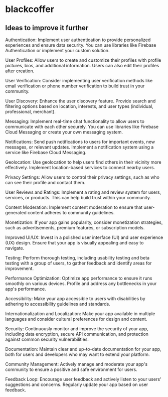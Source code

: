 # blackcoffer

## Ideas to improve it further 

Authentication: Implement user authentication to provide personalized experiences and ensure data security. You can use libraries like Firebase Authentication or implement your custom solution.

User Profiles: Allow users to create and customize their profiles with profile pictures, bios, and additional information. Users can also edit their profiles after creation.

User Verification: Consider implementing user verification methods like email verification or phone number verification to build trust in your community.

User Discovery: Enhance the user discovery feature. Provide search and filtering options based on location, interests, and user types (individual, professional, merchant).

Messaging: Implement real-time chat functionality to allow users to communicate with each other securely. You can use libraries like Firebase Cloud Messaging or create your own messaging system.

Notifications: Send push notifications to users for important events, new messages, or relevant updates. Implement a notification system using a service like Firebase Cloud Messaging.

Geolocation: Use geolocation to help users find others in their vicinity more effectively. Implement location-based services to connect nearby users.

Privacy Settings: Allow users to control their privacy settings, such as who can see their profile and contact them.

User Reviews and Ratings: Implement a rating and review system for users, services, or products. This can help build trust within your community.

Content Moderation: Implement content moderation to ensure that user-generated content adheres to community guidelines.

Monetization: If your app gains popularity, consider monetization strategies, such as advertisements, premium features, or subscription models.

Improved UI/UX: Invest in a polished user interface (UI) and user experience (UX) design. Ensure that your app is visually appealing and easy to navigate.

Testing: Perform thorough testing, including usability testing and beta testing with a group of users, to gather feedback and identify areas for improvement.

Performance Optimization: Optimize app performance to ensure it runs smoothly on various devices. Profile and address any bottlenecks in your app's performance.

Accessibility: Make your app accessible to users with disabilities by adhering to accessibility guidelines and standards.

Internationalization and Localization: Make your app available in multiple languages and consider cultural preferences for design and content.

Security: Continuously monitor and improve the security of your app, including data encryption, secure API communication, and protection against common security vulnerabilities.

Documentation: Maintain clear and up-to-date documentation for your app, both for users and developers who may want to extend your platform.

Community Management: Actively manage and moderate your app's community to ensure a positive and safe environment for users.

Feedback Loop: Encourage user feedback and actively listen to your users' suggestions and concerns. Regularly update your app based on user feedback.

